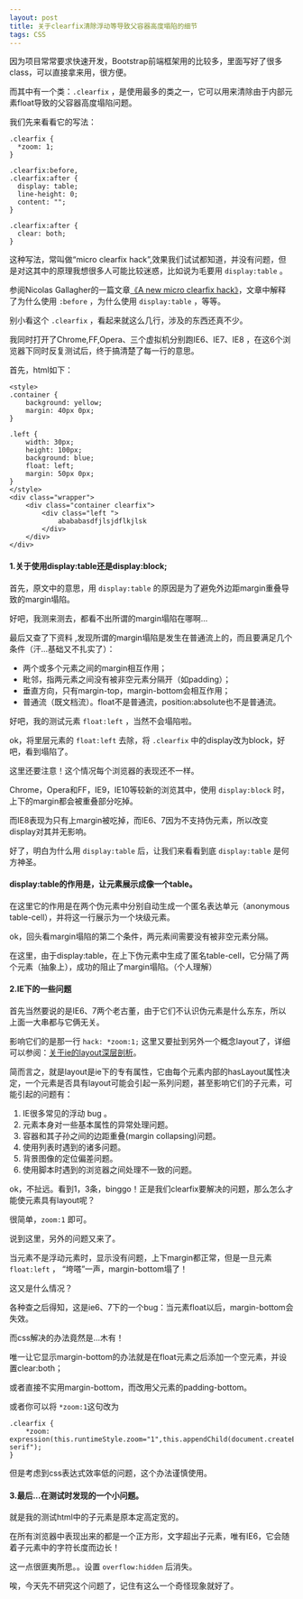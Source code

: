 ```yaml
---
layout: post
title: 关于clearfix清除浮动等导致父容器高度塌陷的细节
tags: CSS
---
```


因为项目常常要求快速开发，Bootstrap前端框架用的比较多，里面写好了很多class，可以直接拿来用，很方便。

而其中有一个类：`.clearfix` ，是使用最多的类之一，它可以用来清除由于内部元素float导致的父容器高度塌陷问题。

我们先来看看它的写法：

    .clearfix {
      *zoom: 1;
    }

    .clearfix:before,
    .clearfix:after {
      display: table;
      line-height: 0;
      content: "";
    }

    .clearfix:after {
      clear: both;
    }

这种写法，常叫做“micro clearfix hack”,效果我们试试都知道，并没有问题，但是对这其中的原理我想很多人可能比较迷惑，比如说为毛要用 `display:table` 。

参阅Nicolas Gallagher的一篇文章[《A new micro clearfix hack》](http://nicolasgallagher.com/micro-clearfix-hack/)，文章中解释了为什么使用 `:before` ，为什么使用 `display:table` ，等等。

别小看这个 `.clearfix` ，看起来就这么几行，涉及的东西还真不少。

<!--more-->

我同时打开了Chrome,FF,Opera、三个虚拟机分别跑IE6、IE7、IE8 ，在这6个浏览器下同时反复测试后，终于搞清楚了每一行的意思。

首先，html如下：

    <style>
    .container {
        background: yellow;
        margin: 40px 0px;
    }

    .left {
        width: 30px;
        height: 100px;
        background: blue;
        float: left;
        margin: 50px 0px;
    }
    </style>
    <div class="wrapper">
        <div class="container clearfix">
            <div class="left ">
                abababasdfjlsjdflkjlsk
            </div>
        </div>
    </div>
 

#### 1.关于使用display:table还是display:block;

首先，原文中的意思，用 `display:table` 的原因是为了避免外边距margin重叠导致的margin塌陷。

好吧，我测来测去，都看不出所谓的margin塌陷在哪啊...

最后又查了下资料 ,发现所谓的margin塌陷是发生在普通流上的，而且要满足几个条件（汗...基础又不扎实了）：

- 两个或多个元素之间的margin相互作用；
- 毗邻，指两元素之间没有被非空元素分隔开（如padding）；
- 垂直方向，只有margin-top，margin-bottom会相互作用；
- 普通流（既文档流）。float不是普通流，position:absolute也不是普通流。

好吧，我的测试元素 `float:left` ，当然不会塌陷啦。

ok，将里层元素的 `float:left` 去除，将 `.clearfix` 中的display改为block，好吧，看到塌陷了。

 

这里还要注意！这个情况每个浏览器的表现还不一样。

Chrome，Opera和FF，IE9，IE10等较新的浏览其中，使用 `display:block` 时，上下的margin都会被重叠部分吃掉。

而IE8表现为只有上margin被吃掉，而IE6、7因为不支持伪元素，所以改变display对其并无影响。

好了，明白为什么用 `display:table` 后，让我们来看看到底 `display:table` 是何方神圣。

#### display:table的作用是，让元素展示成像一个table。

在这里它的作用是在两个伪元素中分别自动生成一个匿名表达单元（anonymous table-cell），并将这一行展示为一个块级元素。

ok，回头看margin塌陷的第二个条件，两元素间需要没有被非空元素分隔。

在这里，由于display:table，在上下伪元素中生成了匿名table-cell，它分隔了两个元素（抽象上），成功的阻止了margin塌陷。（个人理解）

 
#### 2.IE下的一些问题

首先当然要说的是IE6、7两个老古董，由于它们不认识伪元素是什么东东，所以上面一大串都与它俩无关。

影响它们的是那一行 `hack: *zoom:1;` 这里又要扯到另外一个概念layout了，详细可以参阅：[关于ie的layout深层剖析](http://www.jackness.org/2011/09/01/%E5%85%B3%E4%BA%8Eie-layout%E7%9A%84%E6%B7%B1%E5%B1%82%E5%89%96%E6%9E%90/#more-226)。

简而言之，就是layout是ie下的专有属性，它由每个元素内部的hasLayout属性决定，一个元素是否具有layout可能会引起一系列问题，甚至影响它们的子元素，可能引起的问题有：

1. IE很多常见的浮动 bug 。
2. 元素本身对一些基本属性的异常处理问题。
3. 容器和其子孙之间的边距重叠(margin collapsing)问题。
4. 使用列表时遇到的诸多问题。
5. 背景图像的定位偏差问题。
6. 使用脚本时遇到的浏览器之间处理不一致的问题。

ok，不扯远。看到1，3条，binggo！正是我们clearfix要解决的问题，那么怎么才能使元素具有layout呢？

很简单，`zoom:1` 即可。

说到这里，另外的问题又来了。

当元素不是浮动元素时，显示没有问题，上下margin都正常，但是一旦元素 `float:left` ， “垮嗒”一声，margin-bottom塌了！

这又是什么情况？

各种查之后得知，这是ie6、7下的一个bug：当元素float以后，margin-bottom会失效。

而css解决的办法竟然是...木有！

唯一让它显示margin-bottom的办法就是在float元素之后添加一个空元素，并设置clear:both；

或者直接不实用margin-bottom，而改用父元素的padding-bottom。

或者你可以将 `*zoom:1`这句改为

    .clearfix {
        *zoom: expression(this.runtimeStyle.zoom="1",this.appendChild(document.createElement("br")).style.cssText="clear:both;font:0/0 serif");
    }

但是考虑到css表达式效率低的问题，这个办法谨慎使用。

#### 3.最后...在测试时发现的一个小问题。

就是我的测试html中的子元素是原本定高定宽的。

在所有浏览器中表现出来的都是一个正方形，文字超出子元素，唯有IE6，它会随着子元素中的字符长度而边长！

这一点很匪夷所思。。设置 `overflow:hidden` 后消失。

唉，今天先不研究这个问题了，记住有这么一个奇怪现象就好了。
